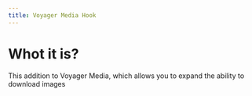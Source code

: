 ```yaml
---
title: Voyager Media Hook
---
```


# Whot it is?

This addition to Voyager Media, which allows you to expand the ability to download images




